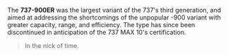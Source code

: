 The **737-900ER** was the largest variant of the 737's third generation, and aimed at addressing the shortcomings of the unpopular -900 variant with greater capacity, range, and efficiency. The type has since been discontinued in anticipation of the 737 MAX 10's certification.

> In the nick of time.